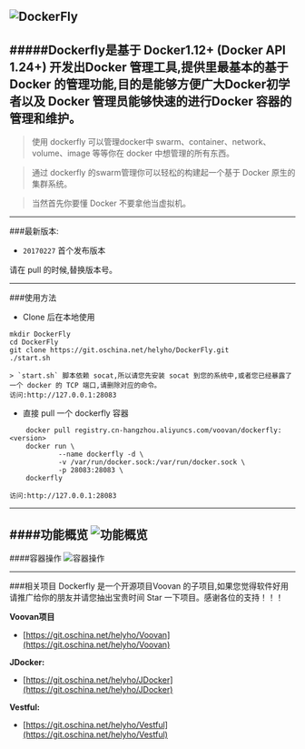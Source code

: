 ![DockerFly](http://git.oschina.net/uploads/images/2017/0227/130240_f5a011b5_116083.png "DockerFly")
------------------

#####Dockerfly是基于 Docker1.12+ (Docker API 1.24+) 开发出Docker 管理工具,提供里最基本的基于 Docker 的管理功能,目的是能够方便广大Docker初学者以及 Docker 管理员能够快速的进行Docker 容器的管理和维护。
------------------
> 使用 dockerfly 可以管理docker中 swarm、container、network、volume、image 等等你在 docker 中想管理的所有东西。

> 通过 dockerfly 的swarm管理你可以轻松的构建起一个基于 Docker 原生的集群系统。

> 当然首先你要懂 Docker 不要拿他当虚拟机。

------------------
###最新版本:
 - `20170227` 首个发布版本

 请在 pull 的时候,替换版本号<version>。



------------------
###使用方法
 - Clone 后在本地使用
```shell
mkdir DockerFly
cd DockerFly
git clone https://git.oschina.net/helyho/DockerFly.git
./start.sh
```
    > `start.sh` 脚本依赖 socat,所以请您先安装 socat 到您的系统中,或者您已经暴露了一个 docker 的 TCP 端口,请删除对应的命令。
    访问:http://127.0.0.1:28083

 - 直接 pull 一个 dockerfly 容器
```shell
    docker pull registry.cn-hangzhou.aliyuncs.com/voovan/dockerfly:<version> 
    docker run \
            --name dockerfly -d \
            -v /var/run/docker.sock:/var/run/docker.sock \
            -p 28083:28083 \
    dockerfly
```
    访问:http://127.0.0.1:28083

------------------

####功能概览
![功能概览](http://git.oschina.net/uploads/images/2017/0227/125457_aa86c71d_116083.gif "功能概览")
------------------
####容器操作
![容器操作](http://git.oschina.net/uploads/images/2017/0227/125522_866b27ec_116083.gif "容器操作")

------------------

###相关项目
Dockerfly 是一个开源项目Voovan 的子项目,如果您觉得软件好用请推广给你的朋友并请您抽出宝贵时间 Star 一下项目。感谢各位的支持！！！

**Voovan项目**
 - [https://git.oschina.net/helyho/Voovan](https://git.oschina.net/helyho/Voovan) 

**JDocker:**
 - [https://git.oschina.net/helyho/JDocker](https://git.oschina.net/helyho/JDocker)

**Vestful:**
 - [https://git.oschina.net/helyho/Vestful](https://git.oschina.net/helyho/Vestful)